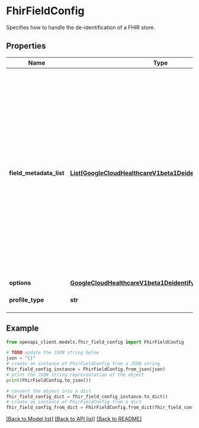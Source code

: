 # FhirFieldConfig

Specifies how to handle the de-identification of a FHIR store.

## Properties

Name | Type | Description | Notes
------------ | ------------- | ------------- | -------------
**field_metadata_list** | [**List[GoogleCloudHealthcareV1beta1DeidentifyFieldMetadata]**](GoogleCloudHealthcareV1beta1DeidentifyFieldMetadata.md) | Specifies FHIR paths to match and how to transform them. Any field that is not matched by a FieldMetadata &#x60;action&#x60; is passed through to the output dataset unmodified. All extensions will be processed according to keep_extensions. If a field can be matched by more than one FieldMetadata &#x60;action&#x60;, the first &#x60;action&#x60; option is applied. Overrides options and the union field &#x60;profile&#x60; in FhirFieldConfig. | [optional] 
**options** | [**GoogleCloudHealthcareV1beta1DeidentifyOptions**](GoogleCloudHealthcareV1beta1DeidentifyOptions.md) |  | [optional] 
**profile_type** | **str** | Base profile type for handling FHIR fields. | [optional] 

## Example

```python
from openapi_client.models.fhir_field_config import FhirFieldConfig

# TODO update the JSON string below
json = "{}"
# create an instance of FhirFieldConfig from a JSON string
fhir_field_config_instance = FhirFieldConfig.from_json(json)
# print the JSON string representation of the object
print(FhirFieldConfig.to_json())

# convert the object into a dict
fhir_field_config_dict = fhir_field_config_instance.to_dict()
# create an instance of FhirFieldConfig from a dict
fhir_field_config_from_dict = FhirFieldConfig.from_dict(fhir_field_config_dict)
```
[[Back to Model list]](../README.md#documentation-for-models) [[Back to API list]](../README.md#documentation-for-api-endpoints) [[Back to README]](../README.md)


